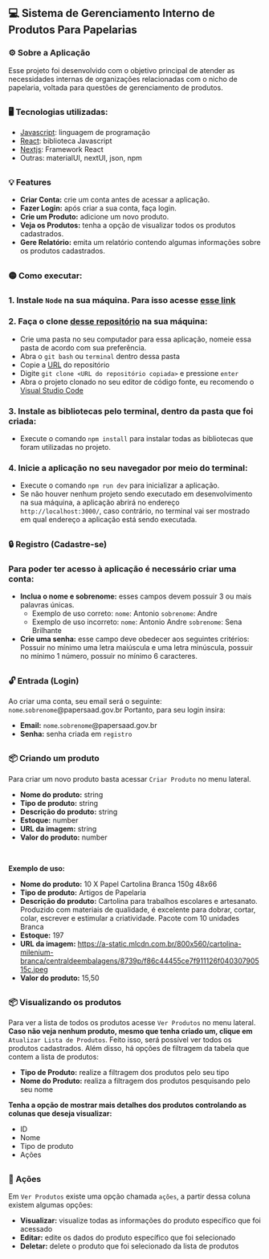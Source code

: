 
## 💻 Sistema de Gerenciamento Interno de Produtos Para Papelarias

### ⚙️ Sobre a Aplicação

<p>Esse projeto foi desenvolvido com o objetivo principal de atender as necessidades internas de organizações relacionadas com o nicho de papelaria, voltada para questões de gerenciamento de produtos.</p>

##

### 🖥️ Tecnologias utilizadas:
* [Javascript](https://developer.mozilla.org/pt-BR/docs/web/javascript/guide/introduction): linguagem de programação
* [React](https://react.dev/): biblioteca Javascript
* [Nextjs](https://nextjs.org/): Framework React
* Outras: materialUI, nextUI, json, npm

##

### 💡 Features

* **Criar Conta:** crie um conta antes de acessar a aplicação.
* **Fazer Login:** após criar a sua conta, faça login.
* **Crie um Produto:** adicione um novo produto.
* **Veja os Produtos:** tenha a opção de visualizar todos os produtos cadastrados.
* **Gere Relatório:** emita um relatório contendo algumas informações sobre os produtos cadastrados.
##

### 🟡 Como executar:

### 1. Instale `Node` na sua máquina. Para isso acesse [esse link](https://nodejs.org/en/download)

### 2. Faça o clone [desse repositório](https://github.com/AntonioAndreDev/hackaton-sistema-interno-papelaria) na sua máquina:
* Crie uma pasta no seu computador para essa aplicação, nomeie essa pasta de acordo com sua preferência.
* Abra o `git bash` ou `terminal` dentro dessa pasta
* Copie a [URL](https://github.com/AntonioAndreDev/hackaton-sistema-interno-papelaria) do repositório
* Digite `git clone <URL do repositório copiada>` e pressione `enter`
* Abra o projeto clonado no seu editor de código fonte, eu recomendo o [Visual Studio Code](https://code.visualstudio.com/Download)

### 3. Instale as bibliotecas pelo terminal, dentro da pasta que foi criada:
* Execute o comando `npm install` para instalar todas as bibliotecas que foram utilizadas no projeto.

### 4. Inicie a aplicação no seu navegador por meio do terminal:
* Execute o comando `npm run dev` para inicializar a aplicação.
* Se não houver nenhum projeto sendo executado em desenvolvimento na sua máquina, a aplicação abrirá no endereço `http://localhost:3000/`, caso contrário, no terminal vai ser mostrado em qual endereço a aplicação está sendo executada.

##

### 🔒 Registro (Cadastre-se)
### Para poder ter acesso à aplicação é necessário criar uma conta:
* **Inclua o nome e sobrenome:** esses campos devem possuir 3 ou mais palavras únicas.
  * Exemplo de uso correto: `nome`: Antonio `sobrenome`: Andre
  * Exemplo de uso incorreto: `nome`: Antonio Andre `sobrenome`: Sena Brilhante
* **Crie uma senha:** esse campo deve obedecer aos seguintes critérios: Possuir no mínimo uma letra maiúscula e uma letra minúscula, possuir no mínimo 1 número, possuir no mínimo 6 caracteres.

##

### 🔓 Entrada (Login)
Ao criar uma conta, seu email será o seguinte: `nome`.`sobrenome`@papersaad.gov.br
Portanto, para seu login insira:
* **Email:** `nome`.`sobrenome`@papersaad.gov.br
* **Senha:** senha criada em `registro`

##

### 📦 Criando um produto
Para criar um novo produto basta acessar `Criar Produto` no menu lateral.
* **Nome do produto:** string
* **Tipo de produto:** string
* **Descrição do produto:** string
* **Estoque:** number
* **URL da imagem:** string
* **Valor do produto:** number
<br/>

**Exemplo de uso:**
  
* **Nome do produto:** 10 X Papel Cartolina Branca 150g 48x66
* **Tipo de produto:** Artigos de Papelaria
* **Descrição do produto:** Cartolina para trabalhos escolares e artesanato.
Produzido com materiais de qualidade, é excelente para dobrar, cortar, colar, escrever e estimular a criatividade.
Pacote com 10 unidades Branca
* **Estoque:** 197
* **URL da imagem:** [](https://a-static.mlcdn.com.br/800x560/cartolina-milenium-branca/centraldeembalagens/8739p/f86c44455ce7f911126f04030790515c.jpeg)https://a-static.mlcdn.com.br/800x560/cartolina-milenium-branca/centraldeembalagens/8739p/f86c44455ce7f911126f04030790515c.jpeg
* **Valor do produto:** 15,50

##

### 📦 Visualizando os produtos
Para ver a lista de todos os produtos acesse `Ver Produtos` no menu lateral. <br/>
**Caso não veja nenhum produto, mesmo que tenha criado um, clique em** `Atualizar Lista de Produtos`.
Feito isso, será possível ver todos os produtos cadastrados. Além disso, há opções de filtragem da tabela que contem a lista de produtos:
* **Tipo de Produto:** realize a filtragem dos produtos pelo seu tipo
* **Nome do Produto:** realiza a filtragem dos produtos pesquisando pelo seu nome

**Tenha a opção de mostrar mais detalhes dos produtos controlando as colunas que deseja visualizar:**
* ID
* Nome
* Tipo de produto
* Ações

##

### 📃 Ações
Em `Ver Produtos` existe uma opção chamada `ações`, a partir dessa coluna existem algumas opções:
* **Visualizar:** visualize todas as informações do produto específico que foi acessado
* **Editar:** edite os dados do produto específico que foi selecionado
* **Deletar:** delete o produto que foi selecionado da lista de produtos
